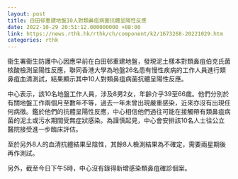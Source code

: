```yaml
---
layout: post
title: 白田邨重建地盤10人對類鼻疽病菌抗體呈陽性反應
date: 2022-10-29 20:51:12.000000000 +08:00
link: https://news.rthk.hk/rthk/ch/component/k2/1673268-20221029.htm
categories: rthk
---
```


衞生署衞生防護中心因應早前在白田邨重建地盤，發現泥土樣本對類鼻疽伯克氏菌核酸檢測呈陽性反應，聯同香港大學為地盤26名患有慢性疾病的工作人員進行類鼻疽血清測試，結果顯示其中10人對類鼻疽病菌抗體呈陽性反應。

中心表示，該10名地盤工作人員，涉及8男2女，年齡介乎39至66歲。他們分別於有關地盤工作兩個月至數年不等，過去一年未曾出現嚴重感染，近來亦沒有出現任何病徵。鑑於他們的抗體呈陽性反應，中心相信他們過往可能在接觸帶有類鼻疽病菌的泥土或污水期間受無症狀感染。為謹慎起見，中心會安排該10名人士往公立醫院接受進一步臨床評估。

至於另外8人的血清抗體結果呈陰性，其餘8人檢測結果為不確定，需要兩星期後再作測試。

另外，截至今日下午5時，中心沒有錄得新增感染類鼻疽確診個案。
